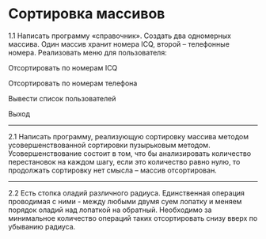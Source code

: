 # Сортировка массивов
1.1
Написать программу «справочник». Создать два одномерных массива. Один массив хранит номера ICQ, второй – телефонные номера. Реализовать меню для пользователя:
 
 Отсортировать по номерам ICQ
 
 Отсортировать по номерам телефона
 
 Вывести список пользователей
 
 Выход
 
---
2.1
Написать программу, реализующую сортировку массива методом усовершенствованной сортировки пузырьковым методом. Усовершенствование состоит в том, что бы анализировать количество перестановок на каждом шагу, если это количество равно нулю, то продолжать сортировку нет смысла – массив отсортирован.

---
2.2
Есть стопка оладий различного радиуса. Единственная операция проводимая с ними - между любыми двумя суем лопатку и меняем порядок оладий над лопаткой на обратный. Необходимо за минимальное количество операций таких отсортировать снизу вверх по убыванию радиуса.
